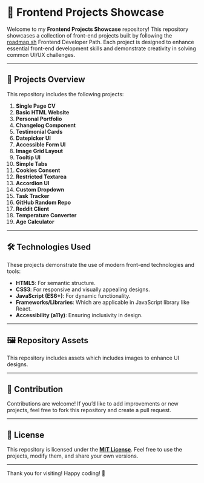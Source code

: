 # 🚀 Frontend Projects Showcase

Welcome to my **Frontend Projects Showcase** repository! This repository showcases a collection of front-end projects built by following the [roadmap.sh](https://roadmap.sh/frontend) Frontend Developer Path. Each project is designed to enhance essential front-end development skills and demonstrate creativity in solving common UI/UX challenges.  

---

## 🌟 Projects Overview

This repository includes the following projects:

1. **Single Page CV**
2. **Basic HTML Website**
3. **Personal Portfolio**
4. **Changelog Component**
5. **Testimonial Cards**
6. **Datepicker UI**
7. **Accessible Form UI**
8. **Image Grid Layout**
9. **Tooltip UI**
10. **Simple Tabs**
11. **Cookies Consent**
12. **Restricted Textarea**
13. **Accordion UI**
14. **Custom Dropdown**
15. **Task Tracker**
16. **GitHub Random Repo**
17. **Reddit Client**
18. **Temperature Converter**
19. **Age Calculator**

---

## 🛠️ Technologies Used

These projects demonstrate the use of modern front-end technologies and tools:

- **HTML5**: For semantic structure.
- **CSS3**: For responsive and visually appealing designs.
- **JavaScript (ES6+)**: For dynamic functionality.
- **Frameworks/Libraries**: Which are applicable in JavaScript library like React.
- **Accessibility (a11y)**: Ensuring inclusivity in design.

---

## 🖼️ Repository Assets

This repository includes assets which includes images to enhance UI designs.

---

## 🤝 Contribution

Contributions are welcome! If you’d like to add improvements or new projects, feel free to fork this repository and create a pull request.

---

## 📜 License

This repository is licensed under the **[MIT License](https://opensource.org/license/mit)**. Feel free to use the projects, modify them, and share your own versions.

---

Thank you for visiting! Happy coding! 🌟
